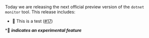 Today we are releasing the next official preview version of the `dotnet monitor` tool. This release includes:

- 🔬 This is a test ([#17](https://github.com/schmittjoseph/dotnet-monitor/pull/17))

\*🔬 **_indicates an experimental feature_**